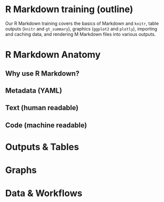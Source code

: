 R Markdown training (outline)
================

Our R Markdown training covers the basics of Markdown and `knitr`, table outputs (`knitr` and `gt_summary`), graphics (`ggplot2` and `plotly`), importing and caching data, and rendering M Markdown files into various outputs.

# R Markdown Anatomy

## Why use R Markdown?

## Metadata (YAML)

## Text (human readable)

## Code (machine readable)

# Outputs & Tables

# Graphs

# Data & Workflows
